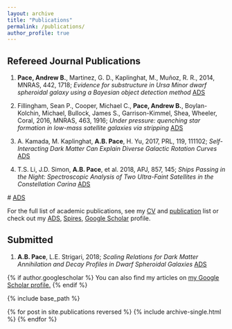 ```yaml
---
layout: archive
title: "Publications"
permalink: /publications/
author_profile: true
---
```


Refereed Journal Publications
------

1. **Pace, Andrew B.**, Martinez, G. D., Kaplinghat, M., Muñoz, R. R., 2014, MNRAS, 442, 1718; *Evidence for substructure in Ursa Minor dwarf spheroidal galaxy using a Bayesian object detection method* <span style="color:blue"> [ADS](http://adsabs.harvard.edu/abs/2014MNRAS.442.1718P) </span>

1. Fillingham, Sean P., Cooper, Michael C., **Pace, Andrew B.**, Boylan-Kolchin, Michael, Bullock, James S., Garrison-Kimmel, Shea, Wheeler, Coral, 2016, MNRAS, 463, 1916; *Under pressure: quenching star formation in low-mass satellite galaxies via stripping* <span style="color:blue"> [ADS](http://adsabs.harvard.edu/abs/2016MNRAS.463.1916F) </span>

1. A. Kamada, M. Kaplinghat, **A.B. Pace**, H. Yu, 2017, PRL, 119, 111102; *Self-Interacting Dark Matter Can Explain Diverse Galactic Rotation Curves* <span style="color:blue"> [ADS](http://adsabs.harvard.edu/abs/2017PhRvL.119k1102K) </span>

1. T.S. Li, J.D. Simon, **A.B. Pace**, et al. 2018, APJ, 857, 145;
*Ships Passing in the Night: Spectroscopic Analysis of Two Ultra-Faint Satellites in the Constellation Carina* <span style="color:blue"> [ADS](http://adsabs.harvard.edu/abs/2018ApJ...857..145L) </span>


#<span style="color:blue"> [ADS]() </span>

For the full list of academic publications, see my [CV](link) and [publication](link) list or check out my [ADS](link), [Spires](link), [Google Scholar](link) profile.



Submitted
------

1. **A.B. Pace**, L.E. Strigari, 2018;
*Scaling Relations for Dark Matter Annihilation and Decay Profiles in Dwarf Spheroidal Galaxies* [ADS](http://adsabs.harvard.edu/abs/2018arXiv180206811P)



{% if author.googlescholar %}
  You can also find my articles on <u><a href="{{author.googlescholar}}">my Google Scholar profile</a>.</u>
{% endif %}

{% include base_path %}

{% for post in site.publications reversed %}
  {% include archive-single.html %}
{% endfor %}
